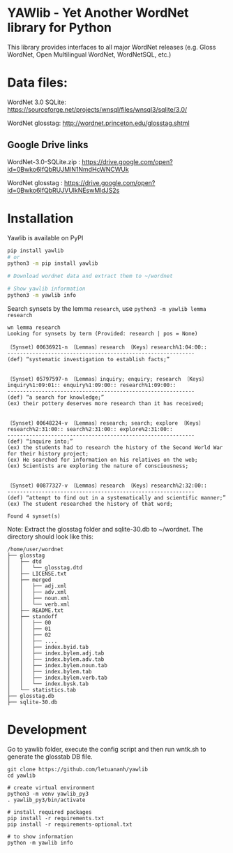 YAWlib - Yet Another WordNet library for Python
===============

This library provides interfaces to all major WordNet releases (e.g. Gloss WordNet, Open Multilingual WordNet, WordNetSQL, etc.)

# Data files:

WordNet 3.0 SQLite: https://sourceforge.net/projects/wnsql/files/wnsql3/sqlite/3.0/

WordNet glosstag: http://wordnet.princeton.edu/glosstag.shtml

## Google Drive links

WordNet-3.0-SQLite.zip   : https://drive.google.com/open?id=0Bwko6IfQbRUJMlN1NmdHcWNCWUk

WordNet glosstag         : https://drive.google.com/open?id=0Bwko6IfQbRUJVUlkNEswMldJS2s

# Installation

Yawlib is available on PyPI
```bash
pip install yawlib
# or
python3 -m pip install yawlib

# Download wordnet data and extract them to ~/wordnet

# Show yawlib information
python3 -m yawlib info
```

Search synsets by the lemma `research`, use `python3 -m yawlib lemma research`

```
wn lemma research
Looking for synsets by term (Provided: research | pos = None)

〔Synset〕00636921-n 〔Lemmas〕research 〔Keys〕research%1:04:00::
------------------------------------------------------------
(def) “systematic investigation to establish facts;”


〔Synset〕05797597-n 〔Lemmas〕inquiry; enquiry; research 〔Keys〕inquiry%1:09:01:: enquiry%1:09:00:: research%1:09:00::
------------------------------------------------------------
(def) “a search for knowledge;”
(ex) their pottery deserves more research than it has received;


〔Synset〕00648224-v 〔Lemmas〕research; search; explore 〔Keys〕research%2:31:00:: search%2:31:00:: explore%2:31:00::
------------------------------------------------------------
(def) “inquire into;”
(ex) the students had to research the history of the Second World War for their history project;
(ex) He searched for information on his relatives on the web;
(ex) Scientists are exploring the nature of consciousness;


〔Synset〕00877327-v 〔Lemmas〕research 〔Keys〕research%2:32:00::
------------------------------------------------------------
(def) “attempt to find out in a systematically and scientific manner;”
(ex) The student researched the history of that word;

Found 4 synset(s)
```

Note: Extract the glosstag folder and sqlite-30.db to ~/wordnet. The directory should look like this:

```
/home/user/wordnet
├── glosstag
│   ├── dtd
│   │   └── glosstag.dtd
│   ├── LICENSE.txt
│   ├── merged
│   │   ├── adj.xml
│   │   ├── adv.xml
│   │   ├── noun.xml
│   │   └── verb.xml
│   ├── README.txt
│   ├── standoff
│   │   ├── 00
│   │   ├── 01
│   │   ├── 02
│   │   ├── ....
│   │   ├── index.byid.tab
│   │   ├── index.bylem.adj.tab
│   │   ├── index.bylem.adv.tab
│   │   ├── index.bylem.noun.tab
│   │   ├── index.bylem.tab
│   │   ├── index.bylem.verb.tab
│   │   └── index.bysk.tab
│   └── statistics.tab
├── glosstag.db
├── sqlite-30.db

```

# Development

Go to yawlib folder, execute the config script and then run wntk.sh to generate the glosstab DB file.
```
git clone https://github.com/letuananh/yawlib
cd yawlib

# create virtual environment
python3 -m venv yawlib_py3
. yawlib_py3/bin/activate

# install required packages
pip install -r requirements.txt
pip install -r requirements-optional.txt

# to show information
python -m yawlib info
```
